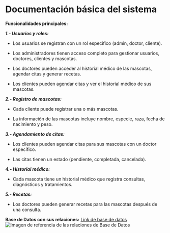 # Documentación básica del sistema

**Funcionalidades principales:**

**_1.- Usuarios y roles:_**

- Los usuarios se registran con un rol específico (admin, doctor, cliente).

- Los administradores tienen acceso completo para gestionar usuarios, doctores, clientes y mascotas.

- Los doctores pueden acceder al historial médico de las mascotas, agendar citas y generar recetas.

- Los clientes pueden agendar citas y ver el historial médico de sus mascotas.

**_2.- Registro de mascotas:_**

- Cada cliente puede registrar una o más mascotas.

- La información de las mascotas incluye nombre, especie, raza, fecha de nacimiento y peso.

**_3.- Agendamiento de citas:_**

- Los clientes pueden agendar citas para sus mascotas con un doctor específico.

- Las citas tienen un estado (pendiente, completada, cancelada).

**_4.- Historial médico:_**

- Cada mascota tiene un historial médico que registra consultas, diagnósticos y tratamientos.

**_5.- Recetas:_**

- Los doctores pueden generar recetas para las mascotas después de una consulta.

**Base de Datos con sus relaciones:**
[Link de base de datos](https://dbdiagram.io/d/636a66bdc9abfc6111711b76)
![Imagen de referencia de las relaciones de Base de Datos](https://ibb.co/TDpcRLXW)
